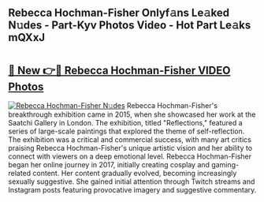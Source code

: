 ## Rebecca Hochman-Fisher Onlyf𝚊ns Le𝚊ked N𝚞des - Part-Kyv Photos Video - Hot Part Le𝚊ks mQXxJ

# <h2><a href="http://ab76340.deff.icu/?id=Rebecca+Hochman-Fisher">🔗 New 👉🔴 Rebecca Hochman-Fisher VIDEO Photos</a></h2>

[![Rebecca Hochman-Fisher N𝚞des](https://i.imgur.com/rIISA9y.gif)](http://ab76340.deff.icu/?id=Rebecca+Hochman-Fisher)
Rebecca Hochman-Fisher's breakthrough exhibition came in 2015, when she showcased her work at the Saatchi Gallery in London. The exhibition, titled "Reflections," featured a series of large-scale paintings that explored the theme of self-reflection. The exhibition was a critical and commercial success, with many art critics praising Rebecca Hochman-Fisher's unique artistic vision and her ability to connect with viewers on a deep emotional level. Rebecca Hochman-Fisher began her online journey in 2017, initially creating cosplay and gaming-related content. Her content gradually evolved, becoming increasingly sexually suggestive. She gained initial attention through Twitch streams and Instagram posts featuring provocative imagery and suggestive commentary.
